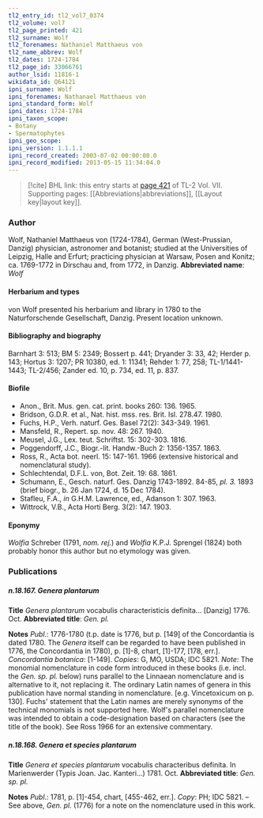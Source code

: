 ```yaml
---
tl2_entry_id: tl2_vol7_0374
tl2_volume: vol7
tl2_page_printed: 421
tl2_surname: Wolf
tl2_forenames: Nathaniel Matthaeus von
tl2_name_abbrev: Wolf
tl2_dates: 1724-1784
tl2_page_id: 33066761
author_lsid: 11816-1
wikidata_id: Q64121
ipni_surname: Wolf
ipni_forenames: Nathanael Matthaeus von
ipni_standard_form: Wolf
ipni_dates: 1724-1784
ipni_taxon_scope: 
- Botany
- Spermatophytes
ipni_geo_scope: 
ipni_version: 1.1.1.1
ipni_record_created: 2003-07-02 00:00:00.0
ipni_record_modified: 2013-05-15 11:34:04.0
---
```



> [!cite] BHL link: this entry starts at [page 421](https://www.biodiversitylibrary.org/page/33066761) of TL-2 Vol. VII.
> Supporting pages: [[Abbreviations|abbreviations]], [[Layout key|layout key]].

### Author

Wolf, Nathaniel Matthaeus von (1724-1784), German (West-Prussian, Danzig) physician, astronomer and botanist; studied at the Universities of Leipzig, Halle and Erfurt; practicing physician at Warsaw, Posen and Konitz; ca. 1769-1772 in Dirschau and, from 1772, in Danzig. 
**Abbreviated name**: *Wolf*

#### Herbarium and types

von Wolf presented his herbarium and library in 1780 to the Naturforschende Gesellschaft, Danzig. Present location unknown.

#### Bibliography and biography

Barnhart 3: 513; BM 5: 2349; Bossert p. 441; Dryander 3: 33, 42; Herder p. 143; Hortus 3: 1207; PR 10380, ed. 1: 11341; Rehder 1: 77, 258; TL-1/1441-1443; TL-2/456; Zander ed. 10, p. 734, ed. 11, p. 837.

#### Biofile

- Anon., Brit. Mus. gen. cat. print. books 260: 136. 1965.
- Bridson, G.D.R. et al., Nat. hist. mss. res. Brit. Isl. 278.47. 1980.
- Fuchs, H.P., Verh. naturf. Ges. Basel 72(2): 343-349. 1961.
- Mansfeld, R., Repert. sp. nov. 48: 267. 1940.
- Meusel, J.G., Lex. teut. Schriftst. 15: 302-303. 1816.
- Poggendorff, J.C., Biogr.-lit. Handw.-Buch 2: 1356-1357. 1863.
- Ross, R., Acta bot. neerl. 15: 147-161. 1966 (extensive historical and nomenclatural study).
- Schlechtendal, D.F.L. von, Bot. Zeit. 19: 68. 1861.
- Schumann, E., Gesch. naturf. Ges. Danzig 1743-1892. 84-85, *pl. 3.* 1893 (brief biogr., b. 26 Jan 1724, d. 15 Dec 1784).
- Stafleu, F.A., *in* G.H.M. Lawrence, ed., Adanson 1: 307. 1963.
- Wittrock, V.B., Acta Horti Berg. 3(2): 147. 1903.

#### Eponymy

*Wolfia* Schreber (1791, *nom. rej.*) and *Wolfia* K.P.J. Sprengel (1824) both probably honor this author but no etymology was given.

### Publications

##### n.18.167. Genera plantarum

**Title**
*Genera plantarum* vocabulis characteristicis definita... \[Danzig\] 1776. Oct.
**Abbreviated title**: *Gen. pl.*

**Notes**
*Publ*.: 1776-1780 (t.p. date is 1776, but p. \[149\] of the Concordantia is dated 1780. The *Genera* itself can be regarded to have been published in 1776, the Concordantia in 1780), p. \[1\]-8, chart, \[1\]-177, \[178, err.\]. *Concordantia botanica*: \[1-149\]. *Copies*: G, MO, USDA; IDC 5821.
*Note*: The monomial nomenclature in code form introduced in these books (i.e. incl. the *Gen. sp. pl.* below) runs parallel to the Linnaean nomenclature and is alternative to it, not replacing it. The ordinary Latin names of genera in this publication have normal standing in nomenclature. \[e.g. Vincetoxicum on p. 130\]. Fuchs' statement that the Latin names are merely synonyms of the technical monomials is not supported here. Wolf's parallel nomenclature was intended to obtain a code-designation based on characters (see the title of the book). See Ross 1966 for an extensive commentary.

##### n.18.168. Genera et species plantarum

**Title**
*Genera et species plantarum* vocabulis characteribus definita. In Marienwerder (Typis Joan. Jac. Kanteri...) 1781. Oct.
**Abbreviated title**: *Gen. sp. pl.*

**Notes**
*Publ*.: 1781, p. \[1\]-454, chart, \[455-462, err.\]. *Copy*: PH; IDC 5821. – See above, *Gen. pl.* (1776) for a note on the nomenclature used in this work.

